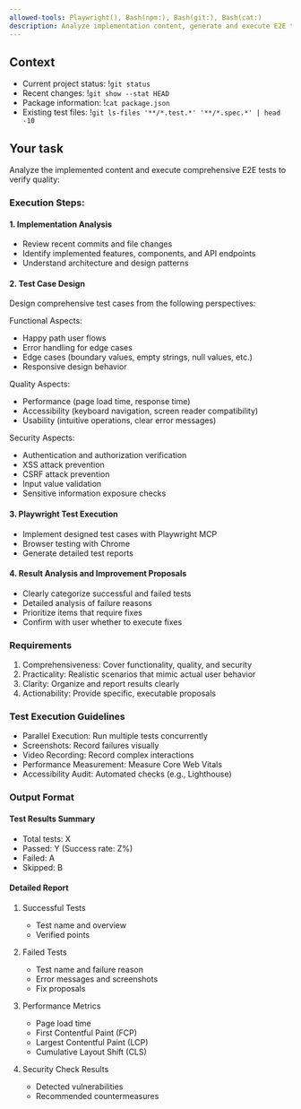 ```yaml
---
allowed-tools: Playwright(), Bash(npm:), Bash(git:), Bash(cat:)
description: Analyze implementation content, generate and execute E2E test cases, and verify quality
---
```


## Context
- Current project status: !`git status`
- Recent changes: !`git show --stat HEAD`
- Package information: !`cat package.json`
- Existing test files: !`git ls-files '**/*.test.*' '**/*.spec.*' | head -10`

## Your task
Analyze the implemented content and execute comprehensive E2E tests to verify quality:

### Execution Steps:

#### 1. Implementation Analysis
- Review recent commits and file changes
- Identify implemented features, components, and API endpoints
- Understand architecture and design patterns

#### 2. Test Case Design
Design comprehensive test cases from the following perspectives:

Functional Aspects:
- Happy path user flows
- Error handling for edge cases
- Edge cases (boundary values, empty strings, null values, etc.)
- Responsive design behavior

Quality Aspects:
- Performance (page load time, response time)
- Accessibility (keyboard navigation, screen reader compatibility)
- Usability (intuitive operations, clear error messages)

Security Aspects:
- Authentication and authorization verification
- XSS attack prevention
- CSRF attack prevention
- Input value validation
- Sensitive information exposure checks

#### 3. Playwright Test Execution
- Implement designed test cases with Playwright MCP
- Browser testing with Chrome
- Generate detailed test reports

#### 4. Result Analysis and Improvement Proposals
- Clearly categorize successful and failed tests
- Detailed analysis of failure reasons
- Prioritize items that require fixes
- Confirm with user whether to execute fixes

### Requirements
1. Comprehensiveness: Cover functionality, quality, and security
2. Practicality: Realistic scenarios that mimic actual user behavior
3. Clarity: Organize and report results clearly
4. Actionability: Provide specific, executable proposals

### Test Execution Guidelines
- Parallel Execution: Run multiple tests concurrently
- Screenshots: Record failures visually
- Video Recording: Record complex interactions
- Performance Measurement: Measure Core Web Vitals
- Accessibility Audit: Automated checks (e.g., Lighthouse)

### Output Format

#### Test Results Summary
- Total tests: X
- Passed: Y (Success rate: Z%)
- Failed: A
- Skipped: B

#### Detailed Report
1. Successful Tests
   - Test name and overview
   - Verified points

2. Failed Tests
   - Test name and failure reason
   - Error messages and screenshots
   - Fix proposals

3. Performance Metrics
   - Page load time
   - First Contentful Paint (FCP)
   - Largest Contentful Paint (LCP)
   - Cumulative Layout Shift (CLS)

4. Security Check Results
   - Detected vulnerabilities
   - Recommended countermeasures